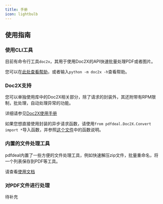 ```yaml
---
title: 手册
icon: lightbulb
---
```


## 使用指南

### 使用CLI工具

目前有命令行工具`doc2x`，其用于使用Doc2X的API快速批量处理PDF或者图片。

您可以在[此处查看帮助](CLI/README.md)，或者输入`python -m doc2x -h`查看帮助。

### Doc2X支持

您可以单独使用库中的Doc2X相关部分，除了请求的封装外，其还附带有RPM限制，批处理，自动处理异常的功能。

详细请参见[Doc2X使用手册](Doc2X/README.md)

如果您想直接使用封装的异步请求函数，请使用`from pdfdeal.Doc2X.Convert import *`导入函数，并参照[这个文件](https://github.com/Menghuan1918/pdfdeal/blob/main/src/pdfdeal/Doc2X/Convert.py)中的函数说明。

### 内置的文件处理工具

pdfdeal内置了一些方便的文件处理工具，例如快速解压zip文件，批量重命名，将一个列表保存到PDF等工具。

请查看[使用文档](Tools.md)

### 对PDF文件进行处理

待补充